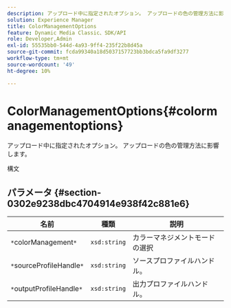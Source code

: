 ```yaml
---
description: アップロード中に指定されたオプション。 アップロードの色の管理方法に影響します。
solution: Experience Manager
title: ColorManagementOptions
feature: Dynamic Media Classic、SDK/API
role: Developer,Admin
exl-id: 55535bb0-544d-4a93-9ff4-235f22b8d45a
source-git-commit: fcda99340a18d5037157723bb3bdca5fa9df3277
workflow-type: tm+mt
source-wordcount: '49'
ht-degree: 10%

---
```


# ColorManagementOptions{#colormanagementoptions}

アップロード中に指定されたオプション。 アップロードの色の管理方法に影響します。

構文

## パラメータ {#section-0302e9238dbc4704914e938f42c881e6}

| 名前 | 種類 | 説明 |
|---|---|---|
| `*`colorManagement`*` | `xsd:string` | カラーマネジメントモードの選択 |
| `*`sourceProfileHandle`*` | `xsd:string` | ソースプロファイルハンドル。 |
| `*`outputProfileHandle`*` | `xsd:string` | 出力プロファイルハンドル。 |
